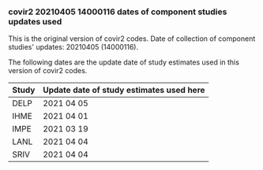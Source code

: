 ### covir2 20210405 14000116 dates of component studies updates used

This is the original version of covir2 codes. Date of collection of component studies' updates: 20210405 (14000116).

The following dates are the update date of study estimates used in this version of covir2 codes. 


| Study | Update date of study estimates used here |
| ----- | ----------- |
| DELP  |  2021 04 05 |
| IHME  |  2021 04 01 |
| IMPE  |  2021 03 19 |
| LANL  |  2021 04 04 |
| SRIV  |  2021 04 04 |


